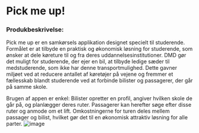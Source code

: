 # Pick me up!

### Produkbeskrivelse: 

Pick me up er en samkørsels applikation designet specielt til studerende. Formålet er at tilbyde en praktisk og økonomisk løsning for studerende, som ønsker at dele køreture til og fra deres uddannelsesinstitutioner. DMD gør det muligt for studerende, der ejer en bil, at tilbyde ledige sæder til medstuderende, som ikke har denne transportmulighed. Dette gavner miljøet ved at reducere antallet af køretøjer på vejene og fremmer et fællesskab blandt studerende ved at forbinde bilister og passagerer, der går på samme skole.

Brugen af appen er enkel: Bilister opretter en profil, angiver hvilken skole de går på, og planlægger deres ruter. Passagerer kan herefter søge efter disse ruter og anmode om et lift. Omkostningerne for turen deles mellem passager og bilist, hvilket gør det til en økonomisk attraktiv løsning for alle parter.
![image](https://github.com/Turan10/Pick-me-up-/assets/91967050/bda30e03-1283-4a65-9830-e6d16f2c1152)
